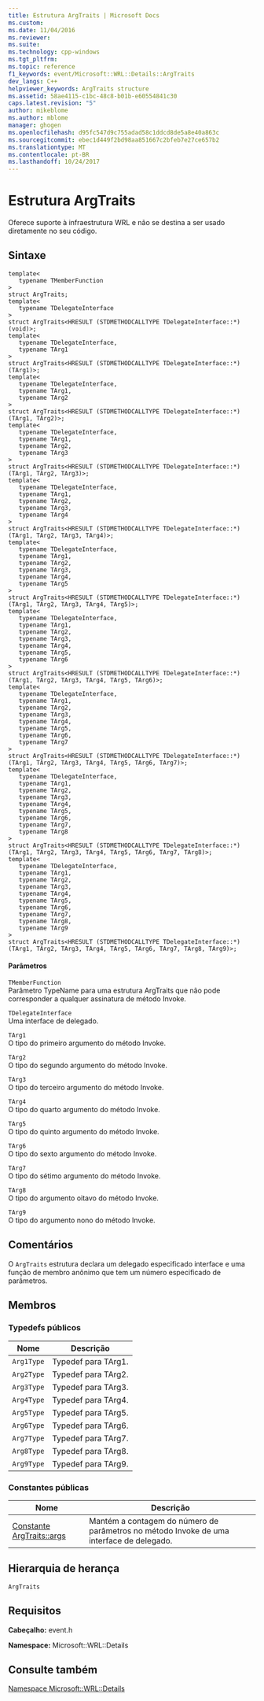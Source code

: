 ```yaml
---
title: Estrutura ArgTraits | Microsoft Docs
ms.custom: 
ms.date: 11/04/2016
ms.reviewer: 
ms.suite: 
ms.technology: cpp-windows
ms.tgt_pltfrm: 
ms.topic: reference
f1_keywords: event/Microsoft::WRL::Details::ArgTraits
dev_langs: C++
helpviewer_keywords: ArgTraits structure
ms.assetid: 58ae4115-c1bc-48c8-b01b-e60554841c30
caps.latest.revision: "5"
author: mikeblome
ms.author: mblome
manager: ghogen
ms.openlocfilehash: d95fc547d9c755adad58c1ddcd8de5a8e40a863c
ms.sourcegitcommit: ebec1d449f2bd98aa851667c2bfeb7e27ce657b2
ms.translationtype: MT
ms.contentlocale: pt-BR
ms.lasthandoff: 10/24/2017
---
```

# <a name="argtraits-structure"></a>Estrutura ArgTraits
Oferece suporte à infraestrutura WRL e não se destina a ser usado diretamente no seu código.  
  
## <a name="syntax"></a>Sintaxe  
  
```  
template<  
   typename TMemberFunction  
>  
struct ArgTraits;  
template<  
   typename TDelegateInterface  
>  
struct ArgTraits<HRESULT (STDMETHODCALLTYPE TDelegateInterface::*)(void)>;  
template<  
   typename TDelegateInterface,  
   typename TArg1  
>  
struct ArgTraits<HRESULT (STDMETHODCALLTYPE TDelegateInterface::*)(TArg1)>;  
template<  
   typename TDelegateInterface,  
   typename TArg1,  
   typename TArg2  
>  
struct ArgTraits<HRESULT (STDMETHODCALLTYPE TDelegateInterface::*)(TArg1, TArg2)>;  
template<  
   typename TDelegateInterface,  
   typename TArg1,  
   typename TArg2,  
   typename TArg3  
>  
struct ArgTraits<HRESULT (STDMETHODCALLTYPE TDelegateInterface::*)(TArg1, TArg2, TArg3)>;  
template<  
   typename TDelegateInterface,  
   typename TArg1,  
   typename TArg2,  
   typename TArg3,  
   typename TArg4  
>  
struct ArgTraits<HRESULT (STDMETHODCALLTYPE TDelegateInterface::*)(TArg1, TArg2, TArg3, TArg4)>;  
template<  
   typename TDelegateInterface,  
   typename TArg1,  
   typename TArg2,  
   typename TArg3,  
   typename TArg4,  
   typename TArg5  
>  
struct ArgTraits<HRESULT (STDMETHODCALLTYPE TDelegateInterface::*)(TArg1, TArg2, TArg3, TArg4, TArg5)>;  
template<  
   typename TDelegateInterface,  
   typename TArg1,  
   typename TArg2,  
   typename TArg3,  
   typename TArg4,  
   typename TArg5,  
   typename TArg6  
>  
struct ArgTraits<HRESULT (STDMETHODCALLTYPE TDelegateInterface::*)(TArg1, TArg2, TArg3, TArg4, TArg5, TArg6)>;  
template<  
   typename TDelegateInterface,  
   typename TArg1,  
   typename TArg2,  
   typename TArg3,  
   typename TArg4,  
   typename TArg5,  
   typename TArg6,  
   typename TArg7  
>  
struct ArgTraits<HRESULT (STDMETHODCALLTYPE TDelegateInterface::*)(TArg1, TArg2, TArg3, TArg4, TArg5, TArg6, TArg7)>;  
template<  
   typename TDelegateInterface,  
   typename TArg1,  
   typename TArg2,  
   typename TArg3,  
   typename TArg4,  
   typename TArg5,  
   typename TArg6,  
   typename TArg7,  
   typename TArg8  
>  
struct ArgTraits<HRESULT (STDMETHODCALLTYPE TDelegateInterface::*)(TArg1, TArg2, TArg3, TArg4, TArg5, TArg6, TArg7, TArg8)>;  
template<  
   typename TDelegateInterface,  
   typename TArg1,  
   typename TArg2,  
   typename TArg3,  
   typename TArg4,  
   typename TArg5,  
   typename TArg6,  
   typename TArg7,  
   typename TArg8,  
   typename TArg9  
>  
struct ArgTraits<HRESULT (STDMETHODCALLTYPE TDelegateInterface::*)(TArg1, TArg2, TArg3, TArg4, TArg5, TArg6, TArg7, TArg8, TArg9)>;  
```  
  
#### <a name="parameters"></a>Parâmetros  
 `TMemberFunction`  
 Parâmetro TypeName para uma estrutura ArgTraits que não pode corresponder a qualquer assinatura de método Invoke.  
  
 `TDelegateInterface`  
 Uma interface de delegado.  
  
 `TArg1`  
 O tipo do primeiro argumento do método Invoke.  
  
 `TArg2`  
 O tipo do segundo argumento do método Invoke.  
  
 `TArg3`  
 O tipo do terceiro argumento do método Invoke.  
  
 `TArg4`  
 O tipo do quarto argumento do método Invoke.  
  
 `TArg5`  
 O tipo do quinto argumento do método Invoke.  
  
 `TArg6`  
 O tipo do sexto argumento do método Invoke.  
  
 `TArg7`  
 O tipo do sétimo argumento do método Invoke.  
  
 `TArg8`  
 O tipo do argumento oitavo do método Invoke.  
  
 `TArg9`  
 O tipo do argumento nono do método Invoke.  
  
## <a name="remarks"></a>Comentários  
 O `ArgTraits` estrutura declara um delegado especificado interface e uma função de membro anônimo que tem um número especificado de parâmetros.  
  
## <a name="members"></a>Membros  
  
### <a name="public-typedefs"></a>Typedefs públicos  
  
|Nome|Descrição|  
|----------|-----------------|  
|`Arg1Type`|Typedef para TArg1.|  
|`Arg2Type`|Typedef para TArg2.|  
|`Arg3Type`|Typedef para TArg3.|  
|`Arg4Type`|Typedef para TArg4.|  
|`Arg5Type`|Typedef para TArg5.|  
|`Arg6Type`|Typedef para TArg6.|  
|`Arg7Type`|Typedef para TArg7.|  
|`Arg8Type`|Typedef para TArg8.|  
|`Arg9Type`|Typedef para TArg9.|  
  
### <a name="public-constants"></a>Constantes públicas  
  
|Nome|Descrição|  
|----------|-----------------|  
|[Constante ArgTraits::args](../windows/argtraits-args-constant.md)|Mantém a contagem do número de parâmetros no método Invoke de uma interface de delegado.|  
  
## <a name="inheritance-hierarchy"></a>Hierarquia de herança  
 `ArgTraits`  
  
## <a name="requirements"></a>Requisitos  
 **Cabeçalho:** event.h  
  
 **Namespace:** Microsoft::WRL::Details  
  
## <a name="see-also"></a>Consulte também  
 [Namespace Microsoft::WRL::Details](../windows/microsoft-wrl-details-namespace.md)